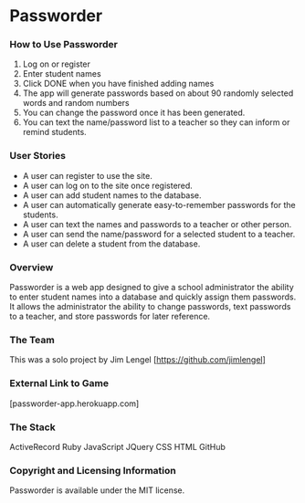 # Passworder

### How to Use Passworder

1. Log on or register
2. Enter student names
3. Click DONE when you have finished adding names
4. The app will generate passwords based on about 90 randomly selected words and random numbers
5. You can change the password once it has been generated.
6. You can text the name/password list to a teacher so they can inform or remind students.


### User Stories

- A user can register to use the site.
- A user can log on to the site once registered.
- A user can add student names to the database.
- A user can automatically generate easy-to-remember passwords for the students.
- A user can text the names and passwords to a teacher or other person.
- A user can send the name/password for a selected student to a teacher.
- A user can delete a student from the database.


### Overview

Passworder is a web app designed to give a school administrator the ability to enter student names into a database and quickly assign them passwords. It allows the administrator the ability to change passwords, text passwords to a teacher, and store passwords for later reference.


### The Team

This was a solo project by Jim Lengel [https://github.com/jimlengel]


### External Link to Game

[passworder-app.herokuapp.com]


### The Stack

ActiveRecord
Ruby
JavaScript
JQuery
CSS
HTML
GitHub


### Copyright and Licensing Information

Passworder is available under the MIT license.


